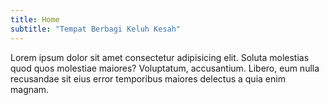 ```yaml
---
title: Home
subtitle: "Tempat Berbagi Keluh Kesah"
---
```

Lorem ipsum dolor sit amet consectetur adipisicing elit. Soluta molestias quod quos molestiae maiores? Voluptatum, accusantium. Libero, eum nulla recusandae sit eius error temporibus maiores delectus a quia enim magnam.
